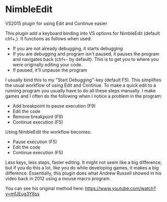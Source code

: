 # NimbleEdit
VS2015 plugin for using Edit and Continue easier

This plugin add a keyboard binding into VS options for NimbleEdit (default ctrl+,). It functions as follows when used:

- If you are not already debugging, it starts debugging
- If you are debugging and program isn't paused, it pauses the program and navigates back (ctrl+- by default). This is to get you to where you were originally editing your code.
- If paused, it'll unpause the program

I usually bind this to my "Start Debugging"-key (default F5). This simplifies the usual workflow of using Edit and Continue. To make a quick edit to a running program you usually have to do all these steps manually. I make games and I often do the following when I notice a problem in the program:
- Add breakpoint to pause execution (F9)
- Edit the code 
- Remove breakpoint (F9)
- Continue execution (F5)

Using NimbleEdit the workflow becomes:
- Pause execution (F5)
- Edit the code
- Continue execution (F5)

Less keys, less steps, faster editing. It might not seem like a big difference, but if you do this a lot, like you do while developing games, it makes a big difference. Essentially, this plugin does what Andrew Russell showed in his video back in 2012 using a mouse macro program.

You can see his original method here: https://www.youtube.com/watch?v=mfJEug3Y8ss
